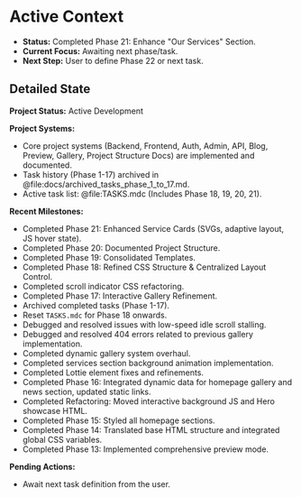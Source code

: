 # Active Context

*   **Status:** Completed Phase 21: Enhance "Our Services" Section.
*   **Current Focus:** Awaiting next phase/task.
*   **Next Step:** User to define Phase 22 or next task.

## Detailed State

**Project Status:** Active Development

**Project Systems:**
*   Core project systems (Backend, Frontend, Auth, Admin, API, Blog, Preview, Gallery, Project Structure Docs) are implemented and documented.
*   Task history (Phase 1-17) archived in @file:docs/archived_tasks_phase_1_to_17.md.
*   Active task list: @file:TASKS.mdc (Includes Phase 18, 19, 20, 21).

**Recent Milestones:**
*   Completed Phase 21: Enhanced Service Cards (SVGs, adaptive layout, JS hover state).
*   Completed Phase 20: Documented Project Structure.
*   Completed Phase 19: Consolidated Templates.
*   Completed Phase 18: Refined CSS Structure & Centralized Layout Control.
*   Completed scroll indicator CSS refactoring.
*   Completed Phase 17: Interactive Gallery Refinement.
*   Archived completed tasks (Phase 1-17).
*   Reset `TASKS.mdc` for Phase 18 onwards.
*   Debugged and resolved issues with low-speed idle scroll stalling.
*   Debugged and resolved 404 errors related to previous gallery implementation.
*   Completed dynamic gallery system overhaul.
*   Completed services section background animation implementation.
*   Completed Lottie element fixes and refinements.
*   Completed Phase 16: Integrated dynamic data for homepage gallery and news section, updated static links.
*   Completed Refactoring: Moved interactive background JS and Hero showcase HTML.
*   Completed Phase 15: Styled all homepage sections.
*   Completed Phase 14: Translated base HTML structure and integrated global CSS variables.
*   Completed Phase 13: Implemented comprehensive preview mode.

**Pending Actions:**
*   Await next task definition from the user.

